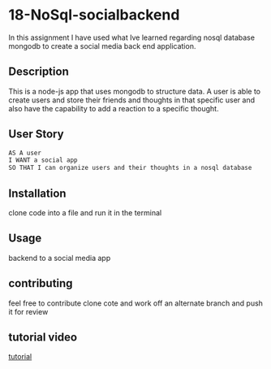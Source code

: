 # 18-NoSql-socialbackend
In this assignment I have used what Ive learned regarding nosql database mongodb to create a social media back end application.


## Description

This is a node-js app that uses mongodb to structure data. A user is able to create users and store their friends and thoughts in that specific user and also have the capability to add a reaction to a specific thought.

## User Story

```md
AS A user
I WANT a social app
SO THAT I can organize users and their thoughts in a nosql database
```

## Installation
clone code into a file  and run it in the terminal 

## Usage
backend to a social media app

## contributing 
feel free to contribute clone cote and work off an alternate branch and push it for review

## tutorial video

[tutorial](https://drive.google.com/file/d/1-FRwgp0m5b_jXjB8jdjmZFgnGCXUY1iN/view)